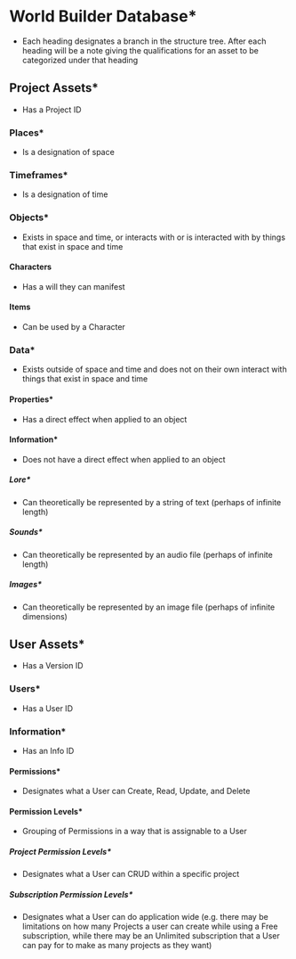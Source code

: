 # World Builder Database*

- Each heading designates a branch in the structure tree. After each heading will be a note giving the qualifications for an asset to be categorized under that heading

## Project Assets*

- Has a Project ID

### Places*

- Is a designation of space

### Timeframes*

- Is a designation of time

### Objects*

- Exists in space and time, or interacts with or is interacted with by things that exist in space and time

#### Characters

- Has a will they can manifest

#### Items

- Can be used by a Character

### Data*

- Exists outside of space and time and does not on their own interact with things that exist in space and time

#### Properties*

- Has a direct effect when applied to an object

#### Information*

- Does not have a direct effect when applied to an object

##### Lore*

- Can theoretically be represented by a string of text (perhaps of infinite length)

##### Sounds*

- Can theoretically be represented by an audio file (perhaps of infinite length)

##### Images*

- Can theoretically be represented by an image file (perhaps of infinite dimensions)

## User Assets*

- Has a Version ID

### Users*

- Has a User ID

### Information*

- Has an Info ID

#### Permissions*

- Designates what a User can Create, Read, Update, and Delete

#### Permission Levels*

- Grouping of Permissions in a way that is assignable to a User

##### Project Permission Levels*

- Designates what a User can CRUD within a specific project

##### Subscription Permission Levels*

- Designates what a User can do application wide (e.g. there may be limitations on how many Projects a user can create while using a Free subscription, while there may be an Unlimited subscription that a User can pay for to make as many projects as they want)